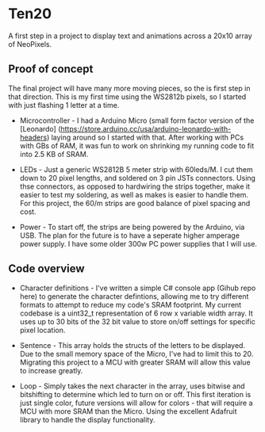 # Ten20 
A first step in a project to display text and animations across a 20x10 array of NeoPixels.

## Proof of concept
The final project will have many more moving pieces, so the is first step in that direction. This is my first time using the WS2812b pixels, so I started with just flashing 1 letter at a time. 

* Microcontroller - I had a Arduino Micro (small form factor version of the [Leonardo] (https://store.arduino.cc/usa/arduino-leonardo-with-headers) laying around so I started with that. After working with PCs with GBs of RAM, it was fun to work on shrinking my running code to fit into 2.5 KB of SRAM.

* LEDs - Just a generic WS2812B 5 meter strip with 60leds/M. I cut them down to 20 pixel lengths, and soldered on 3 pin JSTs connectors. Using thse connectors, as opposed to hardwiring the strips together, make it easier to test my soldering, as well as makes is easier to handle them. For this project, the 60/m strips are good balance of pixel spacing and cost.

* Power - To start off, the strips are being powered by the Arduino, via USB. The plan for the future is to have a seperate higher amperage power supply. I have some older 300w PC power supplies that I will use.

## Code overview
* Character definitions - I've written a simple C# console app (Gihub repo here) to generate the character defintions, allowing me to try different formats to attempt to reduce my code's SRAM footprint. My current codebase is a uint32_t representation of 6 row x variable width array. It uses up to 30 bits of the 32 bit value to store on/off settings for specific pixel location. 

* Sentence - This array holds the structs of the letters to be displayed. Due to the small memory space of the Micro, I've had to limit this to 20. Migrating this project to a MCU with greater SRAM will allow this value to increase greatly.

* Loop - Simply takes the next character in the array, uses bitwise and bitshifting to determine which led to turn on or off. This first iteration is just single color, future versions will allow for colors - that will require a MCU with more SRAM than the Micro. Using the excellent Adafruit library to handle the display functionality.
